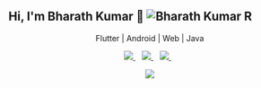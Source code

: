 ## Hi, I'm Bharath Kumar 👋 <img src="https://komarev.com/ghpvc/?username=IbsanjU&label=Profile+Views&color=brightgreen&style=plastic" alt="Bharath Kumar R" />

<!-- <p align="left"> <img src="https://gpvc.arturio.dev/IbsanjU" alt="Bharath Kumar R" /> |  </p> -->
<p align='center'>Flutter | Android | Web | Java</p>


<p align='center'>  
<a href="https://www.linkedin.com/in/Bharath-Kumar-R">
  <img src="https://img.shields.io/badge/LinkedIn-0077B5?style=for-the-badge&logo=linkedin&logoColor=white" />
</a>&nbsp;&nbsp;
<a href="mailto:bharath2668@gmail.com">
  <img src="https://img.shields.io/badge/Gmail-D14836?style=for-the-badge&logo=gmail&logoColor=white" />
</a>&nbsp;&nbsp;
  <a href="https://twitter.com/IbsanjU">
  <img src="https://img.shields.io/badge/twitter-%231DA1F2.svg?&style=for-the-badge&logo=twitter&logoColor=white" />
</a>&nbsp;&nbsp;
  
 <!-- 
<a href="https://instagram.com/IbsanjU">
  <img src="https://img.shields.io/badge/Instagram-E4405F?style=for-the-badge&logo=instagram&logoColor=white" />
</a>&nbsp;&nbsp; 
<!--
<a href="https://twitter.com/IbsanjU">
  <img src="https://img.shields.io/badge/twitter-%231DA1F2.svg?&style=for-the-badge&logo=twitter&logoColor=white" />
</a>&nbsp;&nbsp;
</p>
-->


 <!-- 
<p align='center'><a href="https://github.com/IbsanjU">
  <img align="center" src="https://github-readme-stats.vercel.app/api/top-langs/?username=IbsanjU&theme=dark&hide_langs_below=1" />
</a></p>
-->
  
 <p align='center'>
<img src="https://github-readme-stats.vercel.app/api?username=IbsanjU&show_icons=true&title_color=ffffff&icon_color=bb2acf&text_color=daf7dc&bg_color=191919">
  </p>
<!--
## Bharath Kumar Revana
- Email: bharath2668@gmail.com
- LinkedIn: [linkedin.com/in/bharath-kumar-r/](https://www.linkedin.com/in/bharath-kumar-r/)
- Website: [ibsanju.com](https://ibsanju.com/)

### SUMMARY
Seasoned Software Engineer with a robust background in cloud computing, mobile application development, and DevOps. Demonstrated track record of designing and implementing robust software solutions, enhancing system performance and efficiency. Thrives in fast-paced startup environments, adept at managing and optimizing multiple layers of SaaS-based architectures and distributed systems.

### EXPERIENCE
**TD Canada Trust, Quality Engineer** | May 2023 – Present
- Spearheaded R&D framework enhancement, plug-in development, and automation, resulting in a 35% increase in efficiency (quantify if possible).

**Recibo Technologies Pvt. Ltd, Senior Software Engineer** | Apr 2021 – Nov 2022
- Led the development and maintenance of APIs and databases, enhancing data processing speed by 40% (quantify if possible).
- Crafted Android Native and Flutter applications with offline sync capabilities, leading to a 50% increase in user satisfaction (quantify if possible).
- Automated server operations, reducing the workload for the development team by 30%.
- Managed the system architecture and associated AWS services, ensuring optimal performance and uptime.
- Supervised Mobile App releases on the Apple App Store and Google Play Store, reaching over 30K users (quantify if possible).
- Headed the deployment of a nationwide sales distribution application, boosting company sales by 25% (quantify if possible).

**WorldServe, Consultant - Software Engineer** | Jul 2020 – Feb 2021
- Created responsive web-based templates for interactive museum kiosk software, improving user interaction by X% (quantify if possible).
- Collaborated on feature modification for a virtual museum web app, boosting web traffic by X% (quantify if possible).

**WorldServe, Embedded Software Design Engineer** | Jan 2020 – Jun 2020
- Developed machine learning algorithms for optic disc extraction in images in the eye, improving diagnostic accuracy by X% (quantify if possible).
- Crafted algorithms to calculate power loss in accelerated aging test equipment devices, leading to X% improvement in energy efficiency (quantify if possible).

**WorldServe, Technical Research Intern** | Aug 2019 – Jan 2020
- Conducted a comprehensive analysis and gathered statistics on projects, providing valuable insights that led to X% improvement in project performance (quantify if possible).
- Devised an algorithm for finding exudates in a Fundus image, contributing to early detection and treatment of diabetic retinopathy, impacting X number of patients (quantify if possible).

### EDUCATION
- **Master of Engineering, Electronic Systems Engineering** | University of Regina, Canada | Sept 2017 – Dec 2019
- **Bachelor of Technology, Electrical and Electronics Engineering** | Sree Vidyanikethan Engineering College, India | Sept 2013 – Apr 2017

### SKILLS
- Programming Languages: Python, JavaScript, Dart, SQL, C, C++, Java
- Frameworks: Flutter, Node.js, Express.js, Django, Flask
- Databases: MySQL, PostgreSQL, MongoDB
- Cloud Platforms: AWS, Azure, GCP
- DevOps: Docker, Jenkins, Kubernetes, GitLab CI/CD
- Mobile Development: Android, iOS, Hybrid
- Testing: Unit Testing, Functional Testing, Integration Testing

### PROJECTS
**SPARK – A Virtual Space Tech Museum | ISRO**
- Designed and developed India's first virtual space tech museum, providing an interactive learning platform for over 50,000 users.

### CERTIFICATIONS
- Amazon Web Services – Solutions Architect – Associate | Jan 2023 – Jan 2025




<!--
**IbsanjU/IbsanjU** is a ✨ _special_ ✨ repository because its `README.md` (this file) appears on your GitHub profile.

Here are some ideas to get you started:

- 🔭 I’m currently working on ...
- 🌱 I’m currently learning ...
- 👯 I’m looking to collaborate on ...
- 🤔 I’m looking for help with ...
- 💬 Ask me about ...
- 📫 How to reach me: ...
- 😄 Pronouns: ...
- ⚡ Fun fact: ...
-->

